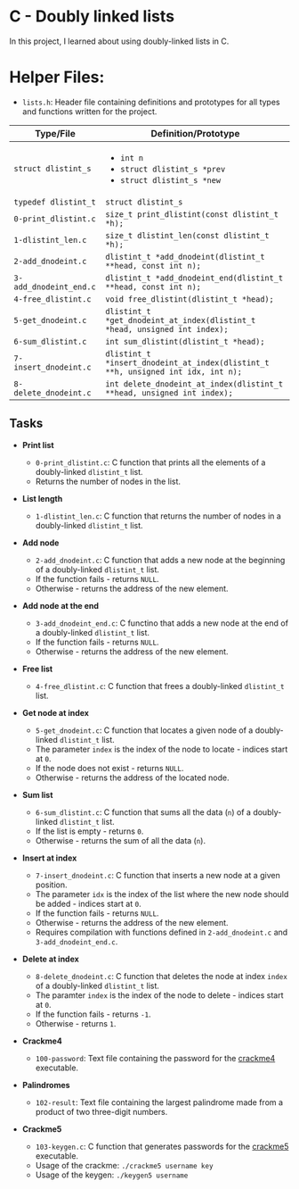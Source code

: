 # C - Doubly linked lists

In this project, I learned about using doubly-linked lists in C.

# Helper Files:

* `lists.h`: Header file containing definitions and prototypes for all types and functions written for the project.

| Type/File           | Definition/Prototype           |
| ------------------- | ------------------------------ |
| `struct dlistint_s`    | <ul><li>`int n`</li><li>`struct dlistint_s *prev`</li><li>`struct dlistint_s *new`</li></ul> |
| `typedef dlistint_t`   | `struct dlistint_s`                                                                          |
| `0-print_dlistint.c`   | `size_t print_dlistint(const dlistint_t *h);`                                                |
| `1-dlistint_len.c`     | `size_t dlistint_len(const dlistint_t *h);`                                                  |
| `2-add_dnodeint.c`  | `dlistint_t *add_dnodeint(dlistint_t **head, const int n);`                                     |
| `3-add_dnodeint_end.c` | `dlistint_t *add_dnodeint_end(dlistint_t **head, const int n);`                              |
| `4-free_dlistint.c`    | `void free_dlistint(dlistint_t *head);`                                                      |
| `5-get_dnodeint.c`     | `dlistint_t *get_dnodeint_at_index(dlistint_t *head, unsigned int index);`                   |
| `6-sum_dlistint.c`     | `int sum_dlistint(dlistint_t *head);`                                                        |
| `7-insert_dnodeint.c`  | `dlistint_t *insert_dnodeint_at_index(dlistint_t **h, unsigned int idx, int n);`             |
| `8-delete_dnodeint.c`  | `int delete_dnodeint_at_index(dlistint_t **head, unsigned int index);`                       |

## Tasks
* **Print list**
  * `0-print_dlistint.c`: C function that prints all the elements of a doubly-linked `dlistint_t` list.
  * Returns the number of nodes in the list.

* **List length**
  * `1-dlistint_len.c`: C function that returns the number of nodes in a doubly-linked `dlistint_t` list.

* **Add node**
  * `2-add_dnodeint.c`: C function that adds a new node at the beginning of a doubly-linked `dlistint_t` list.
  * If the function fails - returns `NULL`.
  * Otherwise - returns the address of the new element.

* **Add node at the end**
  * `3-add_dnodeint_end.c`: C functino that adds a new node at the end of a doubly-linked `dlistint_t` list.
  * If the function fails - returns `NULL`.
  * Otherwise - returns the address of the new element.

* **Free list**
  * `4-free_dlistint.c`: C function that frees a doubly-linked `dlistint_t` list.

* **Get node at index**
  * `5-get_dnodeint.c`: C function that locates a given node of a doubly-linked `dlistint_t` list.
  * The parameter `index` is the index of the node to locate - indices start at `0`.
  * If the node does not exist - returns `NULL`.
  * Otherwise - returns the address of the located node.

* **Sum list**
  * `6-sum_dlistint.c`: C function that sums all the data (`n`) of a doubly-linked `dlistint_t` list.
  * If the list is empty - returns `0`.
  * Otherwise - returns the sum of all the data (`n`).

* **Insert at index**
  * `7-insert_dnodeint.c`: C function that inserts a new node at a given position.
  * The parameter `idx` is the index of the list where the new node should be added - indices start at `0`.
  * If the function fails - returns `NULL`.
  * Otherwise - returns the address of the new element.
  * Requires compilation with functions defined in `2-add_dnodeint.c` and `3-add_dnodeint_end.c`.

* **Delete at index**
  * `8-delete_dnodeint.c`: C function that deletes the node at index `index` of a doubly-linked `dlistint_t` list.
  * The paramter `index` is the index of the node to delete - indices start at `0`.
  * If the function fails - returns `-1`.
  * Otherwise - returns `1`.

* **Crackme4**
  * `100-password`: Text file containing the password for the [crackme4](https://github.com/holbertonschool/0x16.c) executable.

* **Palindromes**
  * `102-result`: Text file containing the largest palindrome made from a product of two three-digit numbers.

* **Crackme5**
  * `103-keygen.c`: C function that generates passwords for the [crackme5](https://github.com/holbertonschool/0x16.c) executable.
  * Usage of the crackme: `./crackme5 username key`
  * Usage of the keygen: `./keygen5 username`
